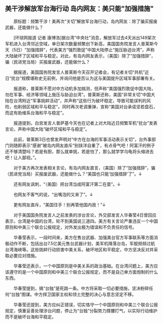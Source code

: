 ## 美干涉解放军台海行动 岛内网友：美只能"加强措施"
　　原标题：频繁干涉！美再次“关切”解放军台海行动，岛内网友：除了骗买报废武器，还能做什么？

　　[环球网报道 记者 康博浩]据台湾“中央社”消息，解放军过去4天派出149架次军机进入台湾邻近空域，单日架次数量频繁创下新高，美国国务院发言人普莱斯今天（5日）“加强措辞”，代表美方“强烈敦促”中国大陆停止“施压胁迫台湾”，声称大陆破坏了区域和平与稳定。对此，有岛内网友表示，（美国）除了“加强措辞”，骗（民进党当局）买报废武器，还能做什么？

　　据报道，美国国务院发言人普莱斯今天召开记者会，有记者关切“共机”近日“扰台”规模堪称史无前例，并询问他是否认为这与美国提升区域军事部署有关。

　　报道称，普莱斯不愿对中方动机多加揣测，但声称“美国强烈敦促中国大陆，勿在军事、经济等领域上施压与胁迫台湾”。普莱斯还称，美国“非常关切”中国大陆在台湾附近“军事挑衅活动”，并声称“这些行为破坏稳定，导致可能误判的风险，也削弱区域和平与稳定”。同时再次老调重弹，宣称“美国对台承诺坚若盘石，而这有助维系台海和平与稳定”。

　　报道提到，白宫发言人普萨基今天也在记者上对大陆近日频繁军机“扰台”发表言论，声称中国大陆“破坏区域和平与稳定”。

　　此前，普莱斯3日也曾发声明对“中方在台海的军事活动表示关切”，台外事部门则随即表示“感谢”被岛内网友直斥“别挟洋自重了，有点骨气吧！阿富汗的例子还不够清楚吗？若是有胆，那么就单挑，若是怕了，那么就学学乌龟将头缩进去吧！让人鄙视。”。

　　对于美方再次发表相关言论，有岛内网友直言，（美国）除了“加强措辞”，骗（民进党当局）买报废武器，还能做什么？“美国也只能‘加强措辞’了”。↓

　　还有网友讽刺，“（美国）把台湾当成阿富汗第二在耍”。↓

　　也网友不客气的说，“出嘴泡的又来了”。↓

　　更有网友直斥，“美国住手！别再管他国内政！”↓

　　对于美国国务院发言人之前发表的涉台言论，外交部发言人华春莹4日曾回应表示，台湾是中国的台湾，轮不到美国说三道四。美方有关言论严重违反一个中国原则和中美三个联合公报规定，对外发出极为错误和不负责任的信号。

　　华春莹表示，一段时间来，美方在售台武器、加强美台官方军事联系等方面消极动作不断，包括出台7.5亿美元售台武器计划，美军机降落台岛，军舰频频过航台湾海峡等。这些挑衅行动损害中美关系，破坏地区和平稳定，中方坚决反对并采取必要应对措施。

　　华春莹还表示，一个中国原则是中美关系的政治基础。在台湾问题上，美方应该遵守的是一个中国原则和中美三个联合公报规定，而不是自己单方面炮制的什么东西。

　　华春莹提到，搞“台独”是死路一条。中方将采取一切必要措施，坚决粉碎任何“台独”图谋。中方捍卫国家主权和领土完整的决心与意志坚定不移。

　　华春莹还提到，美方应纠正错误，切实恪守一个中国原则和中美三个联合公报规定，慎重妥善处理涉台问题，停止为“台独”分裂势力撑腰打气，以实际行动维护而不是破坏台海和平稳定。

